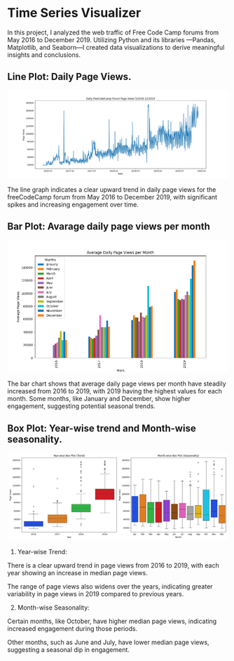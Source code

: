 # Time Series Visualizer

In this project, I analyzed the web traffic of Free Code Camp forums from May 2016 to December 2019. Utilizing Python and its libraries —Pandas, Matplotlib, and Seaborn—I created data visualizations to derive meaningful insights and conclusions.

## Line Plot: Daily Page Views.
![Line Plot](line_plot.png)

The line graph indicates a clear upward trend in daily page views for the freeCodeCamp forum from May 2016 to December 2019, with significant spikes and increasing engagement over time.

## Bar Plot: Avarage daily page views per month
![Line Plot](bar_plot.png)

The bar chart shows that average daily page views per month have steadily increased from 2016 to 2019, with 2019 having the highest values for each month. Some months, like January and December, show higher engagement, suggesting potential seasonal trends.

## Box Plot: Year-wise trend and Month-wise seasonality.
![Line Plot](box_plot.png)

1) Year-wise Trend:

There is a clear upward trend in page views from 2016 to 2019, with each year showing an increase in median page views.

The range of page views also widens over the years, indicating greater variability in page views in 2019 compared to previous years.

2) Month-wise Seasonality:

Certain months, like October, have higher median page views, indicating increased engagement during those periods.

Other months, such as June and July, have lower median page views, suggesting a seasonal dip in engagement.
